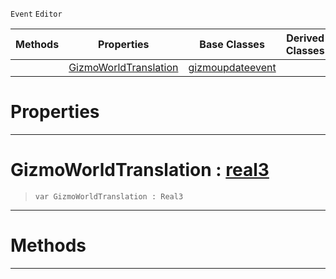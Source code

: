  `Event` `Editor`



|Methods|Properties|Base Classes|Derived Classes|
|---|---|---|---|
| |[GizmoWorldTranslation](translategizmoupdateevent.md#gizmoworldtranslation-ze)|[gizmoupdateevent](gizmoupdateevent.md)| |


 #  Properties


---  
 #  GizmoWorldTranslation : [real3](../nada_base_types/real3.md)

> 
> ```TS:Nada
> var GizmoWorldTranslation : Real3


---  
 #  Methods


---  
 

 